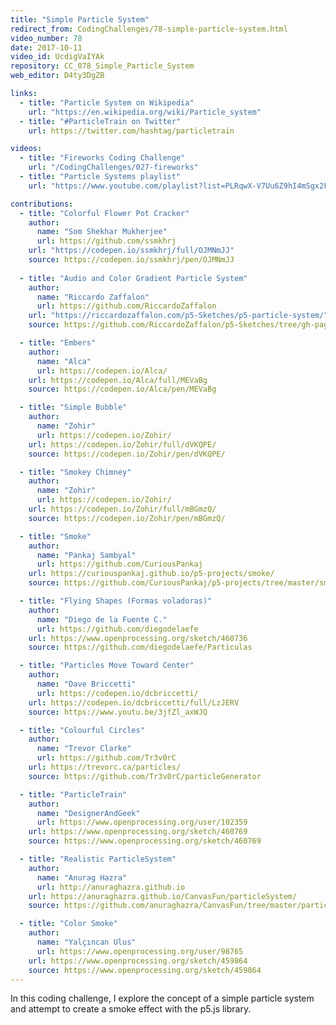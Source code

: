```yaml
---
title: "Simple Particle System"
redirect_from: CodingChallenges/78-simple-particle-system.html
video_number: 78
date: 2017-10-11
video_id: UcdigVaIYAk
repository: CC_078_Simple_Particle_System
web_editor: D4ty3DgZB

links:
  - title: "Particle System on Wikipedia"
    url: "https://en.wikipedia.org/wiki/Particle_system"
  - title: "#ParticleTrain on Twitter"
    url: https://twitter.com/hashtag/particletrain

videos:
  - title: "Fireworks Coding Challenge"
    url: "/CodingChallenges/027-fireworks"
  - title: "Particle Systems playlist"
    url: "https://www.youtube.com/playlist?list=PLRqwX-V7Uu6Z9hI4mSgx2FlE5w8zvjmEy"

contributions:
  - title: "Colorful Flower Pot Cracker"
    author:
      name: "Som Shekhar Mukherjee"
      url: https://github.com/ssmkhrj
    url: "https://codepen.io/ssmkhrj/full/OJMNmJJ"
    source: https://codepen.io/ssmkhrj/pen/OJMNmJJ
    
  - title: "Audio and Color Gradient Particle System"
    author:
      name: "Riccardo Zaffalon"
      url: https://github.com/RiccardoZaffalon
    url: "https://riccardozaffalon.com/p5-Sketches/p5-particle-system/"
    source: https://github.com/RiccardoZaffalon/p5-Sketches/tree/gh-pages/p5-particle-system

  - title: "Embers"
    author:
      name: "Alca"
      url: https://codepen.io/Alca/
    url: https://codepen.io/Alca/full/MEVaBg
    source: https://codepen.io/Alca/pen/MEVaBg

  - title: "Simple Bubble"
    author:
      name: "Zohir"
      url: https://codepen.io/Zohir/
    url: https://codepen.io/Zohir/full/dVKQPE/
    source: https://codepen.io/Zohir/pen/dVKQPE/

  - title: "Smokey Chimney"
    author:
      name: "Zohir"
      url: https://codepen.io/Zohir/
    url: https://codepen.io/Zohir/full/mBGmzQ/
    source: https://codepen.io/Zohir/pen/mBGmzQ/

  - title: "Smoke"
    author:
      name: "Pankaj Sambyal"
      url: https://github.com/CuriousPankaj
    url: https://curiouspankaj.github.io/p5-projects/smoke/
    source: https://github.com/CuriousPankaj/p5-projects/tree/master/smoke

  - title: "Flying Shapes (Formas voladoras)"
    author:
      name: "Diego de la Fuente C."
      url: https://github.com/diegodelaefe
    url: https://www.openprocessing.org/sketch/460736
    source: https://github.com/diegodelaefe/Particulas

  - title: "Particles Move Toward Center"
    author:
      name: "Dave Briccetti"
      url: https://codepen.io/dcbriccetti/
    url: https://codepen.io/dcbriccetti/full/LzJERV
    source: https://www.youtu.be/3jfZl_axWJQ

  - title: "Colourful Circles"
    author:
      name: "Trevor Clarke"
      url: https://github.com/Tr3v0rC
    url: https://trevorc.ca/particles/
    source: https://github.com/Tr3v0rC/particleGenerator

  - title: "ParticleTrain"
    author:
      name: "DesignerAndGeek"
      url: https://www.openprocessing.org/user/102359
    url: https://www.openprocessing.org/sketch/460769
    source: https://www.openprocessing.org/sketch/460769

  - title: "Realistic ParticleSystem"
    author:
      name: "Anurag Hazra"
      url: http://anuraghazra.github.io
    url: https://anuraghazra.github.io/CanvasFun/particleSystem/
    source: https://github.com/anuraghazra/CanvasFun/tree/master/particleSystem

  - title: "Color Smoke"
    author:
      name: "Yalçıncan Ulus"
      url: https://www.openprocessing.org/user/98765
    url: https://www.openprocessing.org/sketch/459864
    source: https://www.openprocessing.org/sketch/459864
---
```


In this coding challenge, I explore the concept of a simple particle system and attempt to create a smoke effect with the p5.js library.
